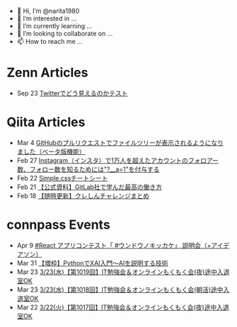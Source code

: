 - 👋 Hi, I’m @narita1980
- 👀 I’m interested in ...
- 🌱 I’m currently learning ...
- 💞️ I’m looking to collaborate on ...
- 📫 How to reach me ...

# Zenn Articles

<!-- profile updater begin: zenn -->
- Sep 23 [Twitterでどう見えるのかテスト](https://zenn.dev/narita1980/articles/cbb21f8d7f785752d6ac)
<!-- profile updater end: zenn -->

# Qiita Articles

<!-- profile updater begin: qiita -->
- Mar 4 [GitHubのプルリクエストでファイルツリーが表示されるようになりました（ベータ版機能）](https://qiita.com/narita1980/items/bee2c5232342a51e0415)
- Feb 27 [Instagram（インスタ）で1万人を超えたアカウントのフォロアー数、フォロー数を知るためには"?__a=1"を付与する](https://qiita.com/narita1980/items/630b7014fa893461b991)
- Feb 22 [Simple.cssチートシート](https://qiita.com/narita1980/items/fd2ccf0e91944aab9fd5)
- Feb 21 [【公式資料】GitLab社で学んだ最高の働き方](https://qiita.com/narita1980/items/d7d142c2bb6312cb9ad6)
- Feb 18 [【随時更新】クレしんチャレンジまとめ](https://qiita.com/narita1980/items/03d9a24b7ac1fdf81b18)
<!-- profile updater end: qiita -->

# connpass Events

<!-- profile updater begin: connpass -->
- Apr 9 [#React アプリコンテスト「 #ウンドウノキッカケ」 説明会（+アイデアソン）](https://appcon.connpass.com/event/241707/)
- Mar 31 [【増枠】PythonでXAI入門〜AIを説明する技術](https://studyco.connpass.com/event/240831/)
- Mar 23 [3/23(水)【第1019回】IT勉強会＆オンラインもくもく会(夜)途中入退室OK](https://no-genre-mokumoku.connpass.com/event/242441/)
- Mar 23 [3/23(水)【第1018回】IT勉強会＆オンラインもくもく会(朝活)途中入退室OK](https://no-genre-mokumoku.connpass.com/event/242439/)
- Mar 22 [3/22(火)【第1017回】IT勉強会＆オンラインもくもく会(夜)途中入退室OK](https://no-genre-mokumoku.connpass.com/event/242440/)
<!-- profile updater end: connpass -->

<!---
narita1980/narita1980 is a ✨ special ✨ repository because its `README.md` (this file) appears on your GitHub profile.
You can click the Preview link to take a look at your changes.
--->
